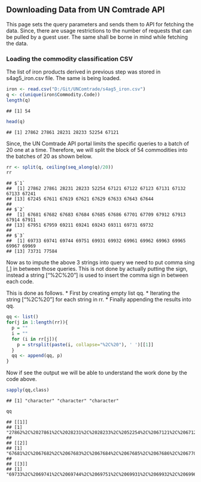 Downloading Data from UN Comtrade API
-------------------------------------

This page sets the query parameters and sends them to API for fetching
the data. Since, there are usage restrictions to the number of requests
that can be pulled by a guest user. The same shall be borne in mind
while fetching the data.

### Loading the commodity classification CSV

The list of iron products derived in previous step was stored in
s4ag5\_iron.csv file. The same is being loaded.

``` r
iron <- read.csv("D:/Git/UNComtrade/s4ag5_iron.csv")
q <- c(unique(iron$Commodity.Code))
length(q)
```

    ## [1] 54

``` r
head(q)
```

    ## [1] 27862 27861 28231 28233 52254 67121

Since, the UN Comtrade API portal limits the specific queries to a batch
of 20 one at a time. Therefore, we will split the block of 54
commodities into the batches of 20 as shown below.

``` r
rr <- split(q, ceiling(seq_along(q)/20))
rr
```

    ## $`1`
    ##  [1] 27862 27861 28231 28233 52254 67121 67122 67123 67131 67132 67133 67241
    ## [13] 67245 67611 67619 67621 67629 67633 67643 67644
    ## 
    ## $`2`
    ##  [1] 67681 67682 67683 67684 67685 67686 67701 67709 67912 67913 67914 67911
    ## [13] 67951 67959 69211 69241 69243 69311 69731 69732
    ## 
    ## $`3`
    ##  [1] 69733 69741 69744 69751 69931 69932 69961 69962 69963 69965 69967 69969
    ## [13] 73731 77584

Now as to impute the above 3 strings into query we need to put comma
sing \[,\] in between those queries. This is not done by actually
putting the sign, instead a string \[“%2C%20”\] is used to insert the
comma sign in between each code.

This is done as follows. \* First by creating empty list qq. \*
Iterating the string \[“%2C%20”\] for each string in rr. \* Finally
appending the results into qq.

``` r
qq <- list()
for(j in 1:length(rr)){
  p = ""
  i = ""
  for (i in rr[j]){
    p = strsplit(paste(i, collapse="%2C%20"), ' ')[[1]]
  }
  qq <- append(qq, p)
}
```

Now if see the output we will be able to understand the work done by the
code above.

``` r
sapply(qq,class)
```

    ## [1] "character" "character" "character"

``` r
qq
```

    ## [[1]]
    ## [1] "27862%2C%2027861%2C%2028231%2C%2028233%2C%2052254%2C%2067121%2C%2067122%2C%2067123%2C%2067131%2C%2067132%2C%2067133%2C%2067241%2C%2067245%2C%2067611%2C%2067619%2C%2067621%2C%2067629%2C%2067633%2C%2067643%2C%2067644"
    ## 
    ## [[2]]
    ## [1] "67681%2C%2067682%2C%2067683%2C%2067684%2C%2067685%2C%2067686%2C%2067701%2C%2067709%2C%2067912%2C%2067913%2C%2067914%2C%2067911%2C%2067951%2C%2067959%2C%2069211%2C%2069241%2C%2069243%2C%2069311%2C%2069731%2C%2069732"
    ## 
    ## [[3]]
    ## [1] "69733%2C%2069741%2C%2069744%2C%2069751%2C%2069931%2C%2069932%2C%2069961%2C%2069962%2C%2069963%2C%2069965%2C%2069967%2C%2069969%2C%2073731%2C%2077584"
